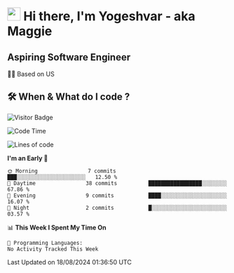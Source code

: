 <h1><img src="https://emojis.slackmojis.com/emojis/images/1531849430/4246/blob-sunglasses.gif?1531849430" width="30"/> Hi there, I'm Yogeshvar - aka Maggie</h1>

## Aspiring Software Engineer
🏂🏻  Based on US 

## 🛠 When & What do I code ?  

![Visitor Badge](https://visitor-badge.feriirawann.repl.co?username=yogeshvar&repo=yogeshvar&label=Visitors&style=plastic&color=%23457BFF&contentType=svg)

<!--START_SECTION:waka-->
![Code Time](http://img.shields.io/badge/Code%20Time-2%2C919%20hrs%2051%20mins-blue)

![Lines of code](https://img.shields.io/badge/From%20Hello%20World%20I%27ve%20Written-60.1%20thousand%20lines%20of%20code-blue)

**I'm an Early 🐤** 

```text
🌞 Morning                7 commits           ███░░░░░░░░░░░░░░░░░░░░░░   12.50 % 
🌆 Daytime                38 commits          █████████████████░░░░░░░░   67.86 % 
🌃 Evening                9 commits           ████░░░░░░░░░░░░░░░░░░░░░   16.07 % 
🌙 Night                  2 commits           █░░░░░░░░░░░░░░░░░░░░░░░░   03.57 % 
```


📊 **This Week I Spent My Time On** 

```text
💬 Programming Languages: 
No Activity Tracked This Week
```


 Last Updated on 18/08/2024 01:36:50 UTC
<!--END_SECTION:waka-->
